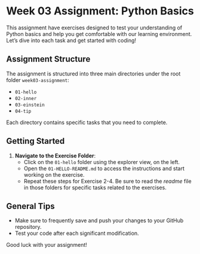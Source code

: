
# Week 03 Assignment: Python Basics

This assignment have exercises designed to test your understanding of Python basics and help you get comfortable with our learning environment. Let’s dive into each task and get started with coding!

## Assignment Structure

The assignment is structured into three main directories under the root folder `week03-assignment`:
- `01-hello`
- `02-inner`
- `03-einstein`
- `04-tip`

Each directory contains specific tasks that you need to complete.

## Getting Started

1. **Navigate to the Exercise Folder**:
   - Click on the `01-hello` folder using the explorer view, on the left.
   - Open the `01-HELLO-README.md` to access the instructions and start working on the exercise. 
   - Repeat these steps for Exercise 2-4. Be sure to read the *readme* file in those folders for specific tasks related to the exercises.

## General Tips
- Make sure to frequently save and push your changes to your GitHub repository.
- Test your code after each significant modification.

Good luck with your assignment!
